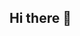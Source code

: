 ## Hi there 👋

<!--

**Here are some ideas to get you started:**

🙋‍♀️ A short introduction - what is your organization all about?
🌈 Contribution guideline# MOSCOWNPUR STUDIOS
## How It Really Started

Picture this: a snowy Moscow night colliding with a sweaty Delhi afternoon. That’s basically how we were born — not in geography, but in vibe.
We didn’t want to make another boring platform where you type stuff, press save, and hope someone cares. Nah. We wanted to build a place where imagination actually feels like gameplay.
So we built Moscownpur. A half-mad, half-magical studio where:
Timelines aren’t linear, they’re puzzles.
Characters actually remember things.
Scenes feel like you’re hammering them out in a forge.
And when you publish, it doesn’t feel like “share to social” — it feels like tossing sparks into the real world.

## Why You’d Like It Here

This isn’t just “world-building.” It’s a game disguised as creation.
You start by naming your world. (Congratulations, you’re already a god.)
You pull characters out of dream wells. (They’ll nag you if you forget them.)
You face off against the Fog Dragon when you slack off. (Yes, even your guilt is lore now.)
You don’t just hit “export,” you throw open portals.
And if you’re wondering who keeps all this chaos stitched together? That would be our weird little mascot, Moscowvitz. Don’t ask where he came from. Even we don’t know.

## Under the Hood

Sure, there’s React, Supabase, Tailwind, Vercel… all that shiny tech stuff. But honestly? That’s just scaffolding. The fun part is the myth we’re all writing together.

## What We Swore To Do

Never let stories feel boring.
Never let creators feel alone.
Always let chaos have a seat at the table.
Moscownpur Studios is less “company” and more “impossible bar in a city that doesn’t exist.” You walk in, order a story, and end up running the place.
s - how can the community get involved?
👩‍💻 Useful resources - where can the community find your docs? Is there anything else the community should know?
🍿 Fun facts - what does your team eat for breakfast?
🧙 Remember, you can do mighty things with the power of [Markdown](https://docs.github.com/github/writing-on-github/getting-started-with-writing-and-formatting-on-github/basic-writing-and-formatting-syntax)
-->
